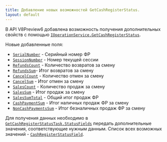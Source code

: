 ```yaml
---
title: Добавление новых возможностей GetCashRegisterStatus.
layout: default
---
```


В API V8Preview6 добавлена возможность получения дополнительных свойств с помощью [`IOperationService.GetCashRegisterStatus`](https://iiko.github.io/front.api.sdk/v8/html/M_Resto_Front_Api_IOperationService_GetCashRegisterStatus.htm).

Новые добавленные поля:
* [`SerialNumber`](https://iiko.github.io/front.api.sdk/v8/html/P_Resto_Front_Api_Data_Device_Results_CashRegisterStatus_SerialNumber.htm) - Серийный номер ФР
* [`SessionNumber`](https://iiko.github.io/front.api.sdk/v8/html/P_Resto_Front_Api_Data_Device_Results_CashRegisterStatus_SessionNumber.htm) - Номер текущей сессии
* [`RefundsCount`](https://iiko.github.io/front.api.sdk/v8/html/P_Resto_Front_Api_Data_Device_Results_CashRegisterStatus_RefundsCount.htm) - Количество возвратов за смену
* [`RefundsSum`](https://iiko.github.io/front.api.sdk/v8/html/P_Resto_Front_Api_Data_Device_Results_CashRegisterStatus_RefundsSum.htm)- Итог возвратов за смену
* [`CancelCount`](https://iiko.github.io/front.api.sdk/v8/html/P_Resto_Front_Api_Data_Device_Results_CashRegisterStatus_CancelCount.htm) - Количество отмен за смену
* [`CancelSum`](https://iiko.github.io/front.api.sdk/v8/html/P_Resto_Front_Api_Data_Device_Results_CashRegisterStatus_CancelSum.htm) - Итог отмен за смену
* [`SalesCount`](https://iiko.github.io/front.api.sdk/v8/html/P_Resto_Front_Api_Data_Device_Results_CashRegisterStatus_SalesCount.htm) - Количество продаж за смену
* [`SalesSum`](https://iiko.github.io/front.api.sdk/v8/html/P_Resto_Front_Api_Data_Device_Results_CashRegisterStatus_SalesSum.htm) - Итог продаж за смену
* [`SalesSumTotal`](https://iiko.github.io/front.api.sdk/v8/html/P_Resto_Front_Api_Data_Device_Results_CashRegisterStatus_SalesSumTotal.htm) - Общий итог продаж ФР
* [`CashPaymentSum`](https://iiko.github.io/front.api.sdk/v8/html/P_Resto_Front_Api_Data_Device_Results_CashRegisterStatus_CashPaymentSum.htm) - Итог наличных продаж ФР за смену
* [`NonCashPaymentsSum`](https://iiko.github.io/front.api.sdk/v8/html/P_Resto_Front_Api_Data_Device_Results_CashRegisterStatus_NonCashPaymentsSum.htm) - Итог безналичных продаж ФР за смену

Для получения данных необходимо в [`GetCashRegisterStatusTask.StatusFields`](https://iiko.github.io/front.api.sdk/v8/html/P_Resto_Front_Api_Data_Device_Tasks_GetCashRegisterStatusTask_StatusFields.htm) передать дополнительные значения, соответствующие нужным данным. 
Список всех возможных значений - [`CashRegisterStatusField`](https://iiko.github.io/front.api.sdk/v8/html/T_Resto_Front_Api_Data_Device_Tasks_CashRegisterStatusField.htm).